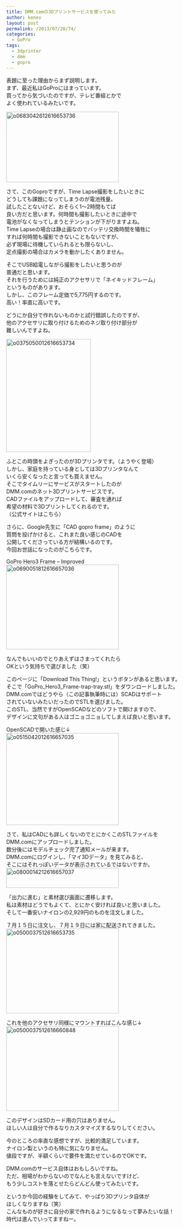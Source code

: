 ```yaml
---
title: DMM.comの3Dプリントサービスを使ってみた
author: kenev
layout: post
permalink: /2013/07/20/74/
categories:
  - GoPro
tags:
  - 3dprinter
  - dmm
  - gopro
---
```

表題に至った理由からまず説明します。  
まず、最近私はGoProにはまっています。  
買ってから気づいたのですが、テレビ番組とかで  
よく使われているみたいです。

[<img class="alignnone size-medium wp-image-79" alt="o0683042612616653736" src="http://kenev.net/wp-content/uploads/2014/01/o0683042612616653736-300x187.jpg" width="300" height="187" />][1]

さて、このGoproですが、Time Lapse撮影をしたいときに  
どうしても課題になってしまうのが電池残量。  
試したことないけど、おそらく1～2時間もてば  
良い方だと思います。何時間も撮影したいときに途中で  
電池がなくなってしまうとテンションが下がりますよね。  
Time Lapseの場合は静止画なのでバッテリ交換時間を犠牲に  
すれば何時間も撮影できないこともないですが、  
必ず現場に待機していられるとも限らないし、  
定点撮影の場合はカメラを動かしたくありません。

そこでUSB給電しながら撮影をしたいと思うのが  
普通だと思います。  
それを行うためには純正のアクセサリで「ネイキッドフレーム」  
というものがあります。  
しかし、このフレーム定価で5,775円するのです。  
高い！率直に高いです。

どうにか自分で作れないものかと試行錯誤したのですが、  
他のアクセサリに取り付けるためのネジ取り付け部分が  
難しいんですよね。

[<img class="alignnone size-medium wp-image-75" alt="o0375050012616653734" src="http://kenev.net/wp-content/uploads/2014/01/o0375050012616653734-225x300.jpg" width="225" height="300" />][2]

ふとこの時頭をよぎったのが3Dプリンタです。（ようやく登場）  
しかし、家庭を持っている身としては3Dプリンタなんて  
いくら安くなったと言っても買えません。  
そこでタイムリーにサービスがスタートしたのが  
DMM.comのネット3Dプリントサービスです。  
CADファイルをアップロードして、審査を通れば  
希望の材料で3Dプリントしてくれるのです。  
（公式サイトはこちら）

さらに、Google先生に「CAD gopro frame」のように  
質問を投げかけると、これまた良い感じのCADを  
公開してくださっている方が結構いるのです。  
今回お世話になったのがこちらです。

GoPro Hero3 Frame &#8211; Improved  
[<img class="alignnone size-medium wp-image-80" alt="o0690051812616657036" src="http://kenev.net/wp-content/uploads/2014/01/o0690051812616657036-300x225.jpg" width="300" height="225" />][3]

なんでもいいのでとりあえずはさまってくれたら  
OKという気持ちで選びました（笑）

このページに「Download This Thing!」というボタンがあると思います。  
そこで「GoPro\_Hero3\_Frame-trap-tray.stl」をダウンロードしました。  
DMM.comではどうやら（この記事執筆時には）SCADはサポート  
されていないみたいだったのでSTLを選びました。  
このSTL、当然ですがOpenSCADなどのソフトで開けますので、  
デザインに文句がある人はゴニョゴニョしてしまえば良いと思います。

OpenSCADで開いた感じ↓  
[<img class="alignnone size-medium wp-image-78" alt="o0515042012616657035" src="http://kenev.net/wp-content/uploads/2014/01/o0515042012616657035-300x244.png" width="300" height="244" />][4]

さて、私はCADにも詳しくないのでとにかくこのSTLファイルを  
DMM.comにアップロードしました。  
数分後にはモデルチェック完了通知メールが来ます。  
DMM.comにログインし、「マイ3Dデータ」を見てみると、  
そこにはそれっぽいデータが表示されているではないですか。  
[<img class="alignnone size-medium wp-image-81" alt="o0800014212616657037" src="http://kenev.net/wp-content/uploads/2014/01/o0800014212616657037-300x53.png" width="300" height="53" />][5]

「出力に進む」と素材選び画面に遷移します。  
私は素材はどうでもよくて、とにかく安ければ良いと思いました。  
そして一番安いナイロンの2,929円のものを注文しました。

７月１５日に注文し、７月１９日には家に配送されてきました。  
[<img class="alignnone size-medium wp-image-76" alt="o0500037512616653735" src="http://kenev.net/wp-content/uploads/2014/01/o0500037512616653735-300x225.jpg" width="300" height="225" />][6]

これを他のアクセサリ同様にマウントすればこんな感じ↓  
[<img class="alignnone size-medium wp-image-77" alt="o0500037512616660848" src="http://kenev.net/wp-content/uploads/2014/01/o0500037512616660848-300x225.jpg" width="300" height="225" />][7]

このデザインはSDカード用の穴はありません。  
ほしい人は自分で作るなりカスタマイズするなりしてください。

今のところの率直な感想ですが、比較的満足しています。  
ナイロン製というのも特に気になりません。  
値段ですが、半額くらいで要件を満たせているのでOKです。

DMM.comのサービス自体はおもしろいですね。  
ただ、相場がわからないのでなんとも言えないですけど、  
もう少しコストを落とせたらどんどん使ってみたいです。

というか今回の経験をしてみて、やっぱり3Dプリンタ自体が  
ほしくなりますね（笑）  
こんなものが好きに自分の家で作れるようになるなって夢みたいな話！  
時代は進んでいってますねー。

 [1]: http://kenev.net/wp-content/uploads/2014/01/o0683042612616653736.jpg
 [2]: http://kenev.net/wp-content/uploads/2014/01/o0375050012616653734.jpg
 [3]: http://kenev.net/wp-content/uploads/2014/01/o0690051812616657036.jpg
 [4]: http://kenev.net/wp-content/uploads/2014/01/o0515042012616657035.png
 [5]: http://kenev.net/wp-content/uploads/2014/01/o0800014212616657037.png
 [6]: http://kenev.net/wp-content/uploads/2014/01/o0500037512616653735.jpg
 [7]: http://kenev.net/wp-content/uploads/2014/01/o0500037512616660848.jpg